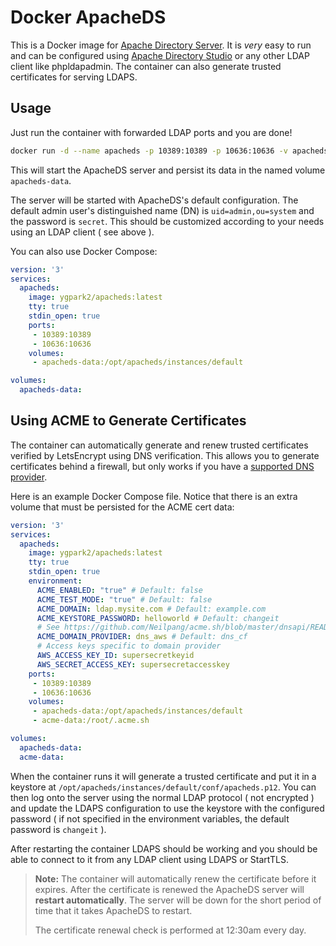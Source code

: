 # Docker ApacheDS

This is a Docker image for [Apache Directory Server](http://directory.apache.org/apacheds/). It is *very* easy to run and can be configured using [Apache Directory Studio](http://directory.apache.org/studio/) or any other LDAP client like phpldapadmin. The container can also generate trusted certificates for serving LDAPS.

## Usage

Just run the container with forwarded LDAP ports and you are done!

```sh
docker run -d --name apacheds -p 10389:10389 -p 10636:10636 -v apacheds-data:/opt/apacheds/instances/default ygpark2/apacheds
```

This will start the ApacheDS server and persist its data in the named volume `apacheds-data`.

The server will be started with ApacheDS's default configuration. The default admin user's distinguished name (DN) is `uid=admin,ou=system` and the password is `secret`. This should be customized according to your needs using an LDAP client ( see above ).

You can also use Docker Compose:

```yaml
version: '3'
services:
  apacheds:
    image: ygpark2/apacheds:latest
    tty: true
    stdin_open: true
    ports:
     - 10389:10389
     - 10636:10636
    volumes:
     - apacheds-data:/opt/apacheds/instances/default

volumes:
  apacheds-data:
```

## Using ACME to Generate Certificates

The container can automatically generate and renew trusted certificates verified by LetsEncrypt using DNS verification. This allows you to generate certificates behind a firewall, but only works if you have a [supported DNS provider](https://github.com/Neilpang/acme.sh/blob/master/dnsapi/README.md).

Here is an example Docker Compose file. Notice that there is an extra volume that must be persisted for the ACME cert data:

```yaml
version: '3'
services:
  apacheds:
    image: ygpark2/apacheds:latest
    tty: true
    stdin_open: true
    environment:
      ACME_ENABLED: "true" # Default: false
      ACME_TEST_MODE: "true" # Default: false
      ACME_DOMAIN: ldap.mysite.com # Default: example.com
      ACME_KEYSTORE_PASSWORD: helloworld # Default: changeit
      # See https://github.com/Neilpang/acme.sh/blob/master/dnsapi/README.md
      ACME_DOMAIN_PROVIDER: dns_aws # Default: dns_cf
      # Access keys specific to domain provider
      AWS_ACCESS_KEY_ID: supersecretkeyid
      AWS_SECRET_ACCESS_KEY: supersecretaccesskey
    ports:
     - 10389:10389
     - 10636:10636
    volumes:
     - apacheds-data:/opt/apacheds/instances/default
     - acme-data:/root/.acme.sh

volumes:
  apacheds-data:
  acme-data:
```

When the container runs it will generate a trusted certificate and put it in a keystore at  `/opt/apacheds/instances/default/conf/apacheds.p12`. You can then log onto the server using the normal LDAP protocol ( not encrypted ) and update the LDAPS configuration to use the keystore with the configured password ( if not specified in the environment variables, the default password is `changeit` ).

After restarting the container LDAPS should be working and you should be able to connect to it from any LDAP client using LDAPS or StartTLS.

> **Note:** The container will automatically renew the certificate before it expires. After the certificate is renewed the ApacheDS server will **restart automatically**. The server will be down for the short period of time that it takes ApacheDS to restart.
>
>The certificate renewal check is performed at 12:30am every day.
